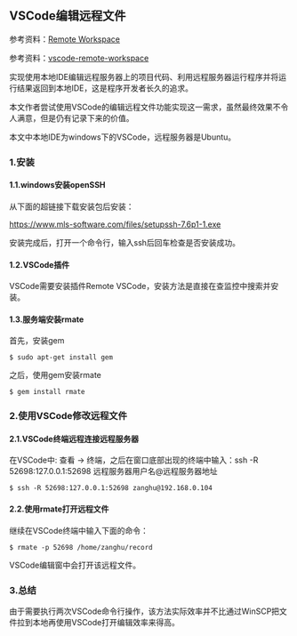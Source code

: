 ## VSCode编辑远程文件

参考资料：[Remote Workspace](https://davidham3.github.io/blog/2018/06/15/vscode-remote-workspace/)

参考资料：[vscode-remote-workspace](https://davidham3.github.io/blog/2018/06/15/vscode-remote-workspace/)

实现使用本地IDE编辑远程服务器上的项目代码、利用远程服务器运行程序并将运行结果返回到本地IDE，这是程序开发者长久的追求。

本文作者尝试使用VSCode的编辑远程文件功能实现这一需求，虽然最终效果不令人满意，但是仍有记录下来的价值。

本文中本地IDE为windows下的VSCode，远程服务器是Ubuntu。

### 1.安装

#### 1.1.windows安装openSSH

从下面的超链接下载安装包后安装：

https://www.mls-software.com/files/setupssh-7.6p1-1.exe

安装完成后，打开一个命令行，输入ssh后回车检查是否安装成功。

#### 1.2.VSCode插件

VSCode需要安装插件Remote VSCode，安装方法是直接在查监控中搜索并安装。

#### 1.3.服务端安装rmate

首先，安装gem

```shell
$ sudo apt-get install gem
```

之后，使用gem安装rmate

```shell
$ gem install rmate
```

### 2.使用VSCode修改远程文件

#### 2.1.VSCode终端远程连接远程服务器

在VSCode中: 查看 -> 终端，之后在窗口底部出现的终端中输入：ssh -R 52698:127.0.0.1:52698 远程服务器用户名@远程服务器地址

```shell
$ ssh -R 52698:127.0.0.1:52698 zanghu@192.168.0.104
```

#### 2.2.使用rmate打开远程文件

继续在VSCode终端中输入下面的命令：

```shell
$ rmate -p 52698 /home/zanghu/record
```

VSCode编辑窗中会打开该远程文件。

### 3.总结

由于需要执行两次VSCode命令行操作，该方法实际效率并不比通过WinSCP把文件拉到本地再使用VSCode打开编辑效率来得高。
